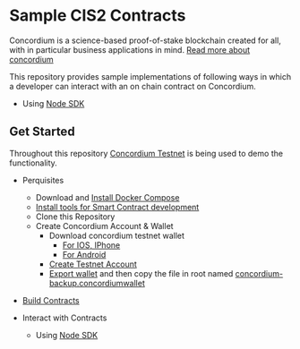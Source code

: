 # Sample CIS2 Contracts

Concordium is a science-based proof-of-stake blockchain created for all, with in particular business applications in mind. [Read more about concordium](https://www.concordium.com/about)

This repository provides sample implementations of following ways in which a developer can interact with an on chain contract on Concordium.

- Using [Node SDK](https://www.npmjs.com/package/@concordium/node-sdk)

## Get Started

Throughout this repository [Concordium Testnet](https://testnet.ccdscan.io/) is being used to demo the functionality.

- Perquisites

  - Download and [Install Docker Compose](https://docs.docker.com/compose/install/)
  - [Install tools for Smart Contract development](https://developer.concordium.software/en/mainnet/smart-contracts/guides/setup-tools.html#setup-tools)
  - Clone this Repository
  - Create Concordium Account & Wallet
    - Download concordium testnet wallet
      - [For IOS, IPhone](https://developer.concordium.software/en/mainnet/net/installation/downloads-testnet.html#ios)
      - [For Android](https://developer.concordium.software/en/mainnet/net/installation/downloads-testnet.html#android)
    - [Create Testnet Account](https://developer.concordium.software/en/mainnet/net/guides/create-account.html)
    - [Export wallet](https://developer.concordium.software/en/mainnet/net/guides/export-import.html#export-import) and then copy the file in root named [concordium-backup.concordiumwallet](./concordium-backup.concordiumwallet)

- [Build Contracts](./concordium-contracts/README.md)

- Interact with Contracts
  - Using [Node SDK](./node-cli/README.md)
